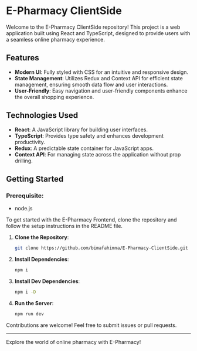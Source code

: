 # E-Pharmacy ClientSide

Welcome to the E-Pharmacy ClientSide repository! This project is a web application built using React and TypeScript, designed to provide users with a seamless online pharmacy experience.

## Features

- **Modern UI**: Fully styled with CSS for an intuitive and responsive design.
- **State Management**: Utilizes Redux and Context API for efficient state management, ensuring smooth data flow and user interactions.
- **User-Friendly**: Easy navigation and user-friendly components enhance the overall shopping experience.

## Technologies Used

- **React**: A JavaScript library for building user interfaces.
- **TypeScript**: Provides type safety and enhances development productivity.
- **Redux**: A predictable state container for JavaScript apps.
- **Context API**: For managing state across the application without prop drilling.

## Getting Started

### Prerequisite:
- node.js

To get started with the E-Pharmacy Frontend, clone the repository and follow the setup instructions in the README file.

1. **Clone the Repository**:
   ```bash
   git clone https://github.com/bimafahimna/E-Pharmacy-ClientSide.git
   ```
1. **Install Dependencies**:
   ```bash
   npm i 
   ```
1. **Install Dev Dependencies**:
   ```bash
   npm i -D
   ```
1. **Run the Server**:
   ```bash
   npm run dev
   ```
Contributions are welcome! Feel free to submit issues or pull requests.

---

Explore the world of online pharmacy with E-Pharmacy!
